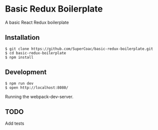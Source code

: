 # Basic Redux Boilerplate
A basic React Redux boilerplate

## Installation
```
$ git clone https://github.com/SuperCoac/basic-redux-boilerplate.git
$ cd basic-redux-boilerplate
$ npm install
```

## Development
```
$ npm run dev
$ open http://localhost:8080/
```
Running the webpack-dev-server.

## TODO
Add tests
